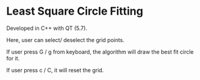 # Least Square Circle Fitting

Developed in C++ with QT (5.7).

Here, user can select/ deselect the grid points.

If user press G / g from keyboard, the algorithm will draw the best fit circle for it.

If user press c / C, it will reset the grid.
